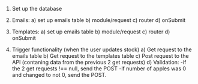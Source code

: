 1. Set up the database
2. Emails:
   a) set up emails table
   b) module/request
   c) router
   d) onSubmit
3. Templates:
   a) set up emails table
   b) module/request
   c) router
   d) onSubmit

4. Trigger functionality (when the user updates stock)
   a) Get request to the emails table
   b) Get request to the templates table
   c) Post request to the API (contaning data from the previous 2 get requests)
   d) Validation:
   -if the 2 get requests !== null, send the POST
   -if number of apples was 0 and changed to not 0, send the POST.
